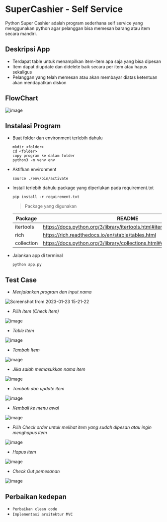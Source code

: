 # SuperCashier - Self Service

Python Super Cashier adalah program sederhana self service yang menggunakan python agar pelanggan bisa memesan barang atau item secara mandiri.

## Deskripsi App
- Terdapat table untuk menampilkan item-item apa saja yang bisa dipesan
- Item dapat diupdate dan didelete baik secara per item atau hapus sekaligus
- Pelanggan yang telah memesan atau akan membayar diatas ketentuan akan mendapatkan diskon
 
## FlowChart
![image](https://user-images.githubusercontent.com/16360023/213995402-864c3bae-e184-4f31-bc97-3393ef474204.png)

## Instalasi Program
- Buat folder dan environment terlebih dahulu
    ```
    mkdir <folder>
    cd <folder>
    copy program ke dalam folder
    python3 -m venv env
    ```
- Aktifkan environment
    ```
    source ./env/bin/activate
    ```
- Install terlebih dahulu package yang diperlukan pada requirement.txt
    ```
    pip install -r requirement.txt
    ```
    > Package yang digunakan 
    
    | Package | README |
    | ------- | ------ |
    | itertools | https://docs.python.org/3/library/itertools.html#itertools.chain |
    | rich | https://rich.readthedocs.io/en/stable/tables.html |
    | collection | https://docs.python.org/3/library/collections.html#collections.defaultdict |
    
- Jalankan app di terminal 
    ```
    python app.py
    ```
## Test Case
- _Menjalankan program dan input nama_

![Screenshot from 2023-01-23 15-21-22](https://user-images.githubusercontent.com/16360023/213993771-6ba694e6-6cfd-4258-94c1-c8378264d6c9.png)

- _Pilih Item (Check Item)_

![image](https://user-images.githubusercontent.com/16360023/213999553-6a957890-7a54-4cdb-85fc-57f8485c6e59.png)

- _Table Item_

![image](https://user-images.githubusercontent.com/16360023/213994475-0df10c14-1830-4385-8f83-aed26bbc6d5e.png)

- _Tambah Item_

![image](https://user-images.githubusercontent.com/16360023/213994574-56cf1231-4608-47f3-9695-73ddf007741f.png)

- _Jika salah memasukkan nama item_

![image](https://user-images.githubusercontent.com/16360023/213994785-f78fa329-6d18-44c4-b3de-c11d2eb4fe27.png)

- _Tambah dan update item_

![image](https://user-images.githubusercontent.com/16360023/213995141-9302f7fc-c80f-4219-884e-eba38793daee.png)

- _Kembali ke menu awal_

![image](https://user-images.githubusercontent.com/16360023/213995211-5083de98-cf20-4424-889e-ac8dadaf3b1b.png)

- _Pilih Check order untuk melihat item yang sudah dipesan atau ingin menghapus item_

![image](https://user-images.githubusercontent.com/16360023/213995244-1c125d1f-4b0d-47c0-a3d9-4a683f1d4cff.png)

- _Hapus item_

![image](https://user-images.githubusercontent.com/16360023/213995282-c0e8f6d5-0c83-4102-91bb-387e5de7888a.png)

- _Check Out pemesanan_

![image](https://user-images.githubusercontent.com/16360023/213995313-5d72a04c-9cce-4e87-9d75-21e3486682be.png)


## Perbaikan kedepan
- ```Perbaikan clean code```
- ```Implementasi arsitektur MVC```
